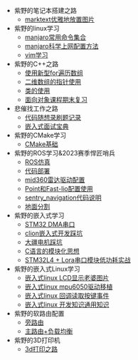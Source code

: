 * 紫野的笔记本搭建之路
  * [marktext优雅地放置图片](contact/杂项/论Marktext如何正确的保存图片使本地和博客都能访问.md)
* 紫野的linux学习
  * [manjaro常用命令集合](contact/Linux/manjaro常用命令集合.md)
  * [manjaro科学上网配置方法](contact/Linux/manjaro下的科学上网配置.md)
  * [vim学习](/contact/Linux/vim%E5%AD%A6%E4%B9%A0.md)
* 紫野的C++之路
  * [使用新型for遍历数组](contact/编程语言与算法/c%2B%2B%E4%B8%8B%E7%9A%84for%E7%AE%80%E5%8C%96%E7%94%A8%E6%B3%95.md)
  * [二维数组的指针使用](contact/编程语言与算法/%E4%BA%8C%E7%BB%B4%E6%95%B0%E7%BB%84%E7%9A%84%E6%8C%87%E9%92%88%E4%BD%BF%E7%94%A8.md)
  * [类的使用](contact/编程语言与算法/C%2B%2B%E7%B1%BB%E5%AD%A6%E4%B9%A0.md)
  * [面向对象课程期末复习](contact/编程语言与算法/面向对象期末复习.md)
* 悲催找工作之路
  * [代码随想录刷题记录](contact/编程语言与算法/代码随想录刷题记录.md)
  * [嵌入式面试宝典](contact/嵌入式软件/嵌入式软件知识面试宝典.md)
* 紫野的CMake学习
  * [CMake基础](contact/杂项/CMake%E5%AD%A6%E4%B9%A0.md)
* 紫野的ROS学习&2023赛季悍匠哨兵
  * [ROS仿真](contact/ROS/ROS%E4%BB%BF%E7%9C%9F.md)
  * [代码部署](contact/ROS/2023赛季悍匠哨兵导航代码部署.md)
  * [mid360雷达驱动配置](contact/ROS/雷达驱动配置.md)
  * [Point和Fast-lio配置使用](contact/ROS/Point-lio和Fast-lio配置使用.md)
  * [sentry_navigation代码说明](contact/ROS/sentry_navigation代码说明.md)
  * [地面分割](contact/ROS/地面分割代码参数详解.md)
* 紫野的嵌入式学习
  * [STM32 DMA串口](contact/嵌入式软件/使用DMA进行UART传输的具体解释.md)
  * [clion嵌入式开发踩坑](contact/嵌入式软件/clion打开STM32cube工程时构建错误问题.md)
  * [大疆电机踩坑](contact/嵌入式软件/C620电调和GM6020在can发送控制信号时的坑.md)
  * [C语言的模块化思想](contact/编程语言与算法/C语言的模块化思想.md)
  * [STM32L4 + Lora串口模块低功耗实战](contact/嵌入式软件/STM32L4%20+%20Lora串口模块低功耗实战.md)
* 紫野的嵌入式Linux学习
  * [嵌入式linux LCD显示老婆图片](contact/嵌入式linux/嵌入式linux%20使用framebuffer显示jpg图片.md)
  * [嵌入式linux mpu6050驱动移植](contact/嵌入式linux/嵌入式Linux%20第一次驱动移植—quark%20陀螺仪驱动.md)
  * [嵌入式linux 回调读取按键事件](contact/嵌入式linux/嵌入式linux%20使用signal读取按键中断.md)
  * [嵌入式linux 开发知识通用知识](contact/嵌入式linux/嵌入式Linux%20驱动开发通用知识.md)
* 紫野的软路由配置
  * [旁路由](contact/软路由折腾/软路由之旁路由配置.md)
  * [主路由+负载均衡](contact/软路由折腾/主路由配置+负载均衡.md)
* 紫野的3D打印机
  * [3d打印之路](contact/3d打印/3d打印历程——从大鱼corexy到Tiny-m.md)

